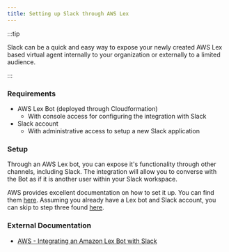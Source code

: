 ```yaml
---
title: Setting up Slack through AWS Lex
---
```


:::tip

Slack can be a quick and easy way to expose your newly created AWS Lex based virtual agent internally to your organization or externally to a limited audience.

:::

### Requirements

- AWS Lex Bot (deployed through Cloudformation)
  - With console access for configuring the integration with Slack
- Slack account
  - With administrative access to setup a new Slack application

### Setup

Through an AWS Lex bot, you can expose it's functionality through other channels, including Slack. The integration will allow you to converse with the Bot as if it is another user within your Slack workspace.

AWS provides excellent documentation on how to set it up. You can find them [here](https://docs.aws.amazon.com/lex/latest/dg/slack-bot-association.html). Assuming you already have a Lex bot and Slack account, you can skip to step three found [here](https://docs.aws.amazon.com/lex/latest/dg/slack-bot-assoc-create-app.html).

### External Documentation

- [AWS - Integrating an Amazon Lex Bot with Slack](https://docs.aws.amazon.com/lex/latest/dg/slack-bot-association.html)
